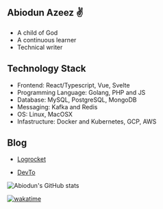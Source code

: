 ## Abiodun Azeez ✌️

- A child of God
- A continuous learner
- Technical writer

## Technology Stack

- Frontend: React/Typescript, Vue, Svelte
- Programming Language: Golang, PHP and JS
- Database: MySQL, PostgreSQL, MongoDB
- Messaging: Kafka and Redis
- OS: Linux, MacOSX
- Infastructure: Docker and Kubernetes, GCP, AWS

## Blog
- [Logrocket](https://blog.logrocket.com/author/abiodunsolomon/)

- [DevTo](https://dev.to/iamhabbeboy)



![Abiodun's GitHub stats](https://github-readme-stats.vercel.app/api?username=iamhabbeboy&count_private=true)

[![wakatime](https://wakatime.com/badge/user/d5da7c45-9fb8-4bcc-bf8c-994401269702.svg)](https://wakatime.com/@d5da7c45-9fb8-4bcc-bf8c-994401269702)
